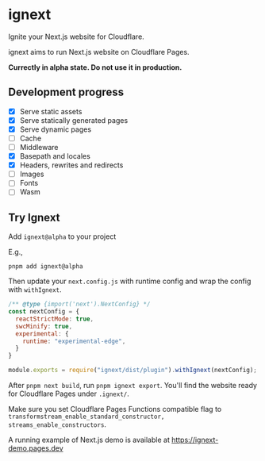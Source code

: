 # ignext

Ignite your Next.js website for Cloudflare.

ignext aims to run Next.js website on Cloudflare Pages. 

**Currectly in alpha state. Do not use it in production.**

## Development progress

- [x] Serve static assets
- [x] Serve statically generated pages
- [x] Serve dynamic pages
- [ ] Cache
- [ ] Middleware
- [x] Basepath and locales
- [x] Headers, rewrites and redirects
- [ ] Images
- [ ] Fonts
- [ ] Wasm

## Try Ignext

Add `ignext@alpha` to your project

E.g.,
```
pnpm add ignext@alpha
```

Then update your `next.config.js` with runtime config and wrap the config with `withIgnext`.

```js
/** @type {import('next').NextConfig} */
const nextConfig = {
  reactStrictMode: true,
  swcMinify: true,
  experimental: {
    runtime: "experimental-edge",
  }
}

module.exports = require("ignext/dist/plugin").withIgnext(nextConfig);
```

After `pnpm next build`, run `pnpm ignext export`. You'll find the website ready for Cloudflare Pages under `.ignext/`.

Make sure you set Cloudflare Pages Functions compatible flag to `transformstream_enable_standard_constructor, streams_enable_constructors`.

A running example of Next.js demo is available at https://ignext-demo.pages.dev

